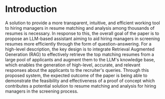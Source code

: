 # Introduction

A solution to provide a more transparent, intuitive, and efficient working tool to hiring managers in resume matching and analysis among thousands of resumes is necessary. In response to this, the overall goal of the paper is to propose an LLM-based assistant aiming to aid hiring managers in screening resumes more efficiently through the form of question-answering. For a high-level description, the key design is to integrate Retrieval Augmented Generation (RAG) to effectively retrieve the top matching resumes from a large pool of applicants and augment them to the LLM's knowledge base, which enables the generation of high-level, accurate, and relevant responses about the applicants to the recruiter's queries. Through this proposed system, the expected outcome of the paper is being able to demonstrate the feasibility and effectiveness of a proof of concept which contributes a potential solution to resume matching and analysis for hiring managers in the screening process.
